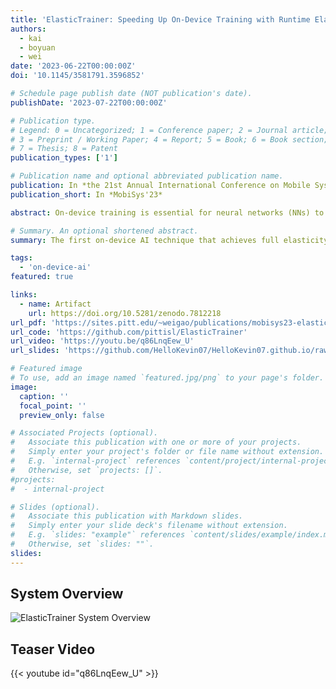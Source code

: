 ```yaml
---
title: 'ElasticTrainer: Speeding Up On-Device Training with Runtime Elastic Tensor Selection'
authors:
  - kai
  - boyuan
  - wei
date: '2023-06-22T00:00:00Z'
doi: '10.1145/3581791.3596852'

# Schedule page publish date (NOT publication's date).
publishDate: '2023-07-22T00:00:00Z'

# Publication type.
# Legend: 0 = Uncategorized; 1 = Conference paper; 2 = Journal article;
# 3 = Preprint / Working Paper; 4 = Report; 5 = Book; 6 = Book section;
# 7 = Thesis; 8 = Patent
publication_types: ['1']

# Publication name and optional abbreviated publication name.
publication: In *the 21st Annual International Conference on Mobile Systems, Applications and Services (MobiSys'23)*
publication_short: In *MobiSys'23*

abstract: On-device training is essential for neural networks (NNs) to continuously adapt to new online data, but can be time-consuming due to the device's limited computing power. To speed up on-device training, existing schemes select trainable NN portion offline or conduct unrecoverable selection at runtime, but the evolution of trainable NN portion is constrained and cannot adapt to the current need for training. Instead, runtime adaptation of on-device training should be fully elastic, i.e., every NN substructure can be freely removed from or added to the trainable NN portion at any time in training. In this paper, we present _ElasticTrainer_, a new technique that enforces such elasticity to achieve the required training speedup with the minimum NN accuracy loss. Experiment results show that ElasticTrainer achieves up to 3.5× more training speedup in wall-clock time and reduces energy consumption by 2×-3× more compared to the existing schemes, without noticeable accuracy loss.

# Summary. An optional shortened abstract.
summary: The first on-device AI technique that achieves full elasticity of on-device training on resource-constrained mobile and embedded devices. By leveraging the principle of eXplainable AI (XAI) and evaluating the importance of different tensors in training, we allow fully flexible adaptation of the trainable neural network portion at runtime, according to the current training needs and online data patterns, to minimize the training cost without accuracy loss.

tags:
  - 'on-device-ai'
featured: true

links:
  - name: Artifact
    url: https://doi.org/10.5281/zenodo.7812218
url_pdf: 'https://sites.pitt.edu/~weigao/publications/mobisys23-elastictrainer.pdf'
url_code: 'https://github.com/pittisl/ElasticTrainer'
url_video: 'https://youtu.be/q86LnqEew_U'
url_slides: 'https://github.com/HelloKevin07/HelloKevin07.github.io/raw/master/files/ElasticTrainer-slides.pptx'

# Featured image
# To use, add an image named `featured.jpg/png` to your page's folder.
image:
  caption: ''
  focal_point: ''
  preview_only: false

# Associated Projects (optional).
#   Associate this publication with one or more of your projects.
#   Simply enter your project's folder or file name without extension.
#   E.g. `internal-project` references `content/project/internal-project/index.md`.
#   Otherwise, set `projects: []`.
#projects:
#  - internal-project

# Slides (optional).
#   Associate this publication with Markdown slides.
#   Simply enter your slide deck's filename without extension.
#   E.g. `slides: "example"` references `content/slides/example/index.md`.
#   Otherwise, set `slides: ""`.
slides:
---
```


## System Overview

![ElasticTrainer System Overview](2023-elastictrainer/elastictrainer-system-overview.png)

## Teaser Video

{{< youtube id="q86LnqEew_U" >}}
